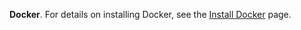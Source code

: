 **Docker**. For details on installing Docker, see the [Install Docker](https://docs.docker.com/v17.12/install/) page.